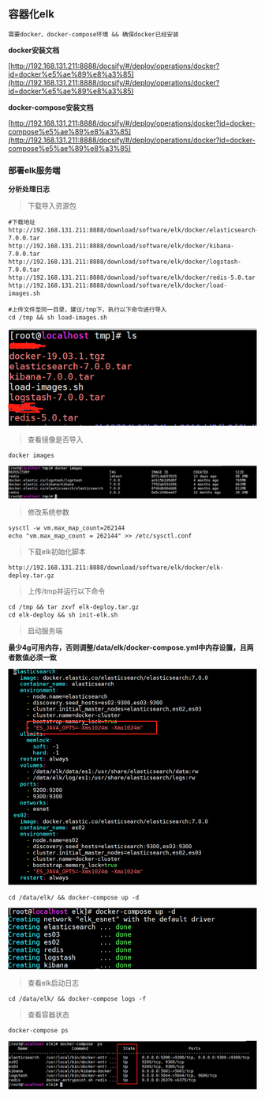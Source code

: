## 容器化elk ##

`需要docker、docker-compose环境 && 确保docker已经安装`

**docker安装文档**

[http://192.168.131.211:8888/docsify/#/deploy/operations/docker?id=docker%e5%ae%89%e8%a3%85](http://192.168.131.211:8888/docsify/#/deploy/operations/docker?id=docker%e5%ae%89%e8%a3%85)

**docker-compose安装文档**

[http://192.168.131.211:8888/docsify/#/deploy/operations/docker?id=docker-compose%e5%ae%89%e8%a3%85](http://192.168.131.211:8888/docsify/#/deploy/operations/docker?id=docker-compose%e5%ae%89%e8%a3%85)

### 部署elk服务端 ###

**分析处理日志**

> 下载导入资源包

	#下载地址
	http://192.168.131.211:8888/download/software/elk/docker/elasticsearch-7.0.0.tar
	http://192.168.131.211:8888/download/software/elk/docker/kibana-7.0.0.tar
	http://192.168.131.211:8888/download/software/elk/docker/logstash-7.0.0.tar
	http://192.168.131.211:8888/download/software/elk/docker/redis-5.0.tar
	http://192.168.131.211:8888/download/software/elk/docker/load-images.sh

	#上传文件至同一目录，建议/tmp下，执行以下命令进行导入
	cd /tmp && sh load-images.sh

![](./elk_images.png)

> 查看镜像是否导入

	docker images

![](./elk_show_images.png)

> 修改系统参数

	sysctl -w vm.max_map_count=262144
	echo "vm.max_map_count = 262144" >> /etc/sysctl.conf

> 下载elk初始化脚本

	http://192.168.131.211:8888/download/software/elk/docker/elk-deploy.tar.gz

> 上传/tmp并运行以下命令

	cd /tmp && tar zxvf elk-deploy.tar.gz
	cd elk-deploy && sh init-elk.sh

> 启动服务端

**最少4g可用内存，否则调整/data/elk/docker-compose.yml中内存设置，且两者数值必须一致**

![](./es_jvm_memory.png)

	cd /data/elk/ && docker-compose up -d

![](./elk_compose_start.png)

> 查看elk启动日志

	cd /data/elk/ && docker-compose logs -f

> 查看容器状态

	docker-compose ps 

![](./elk_status.png)


                                    
	


	